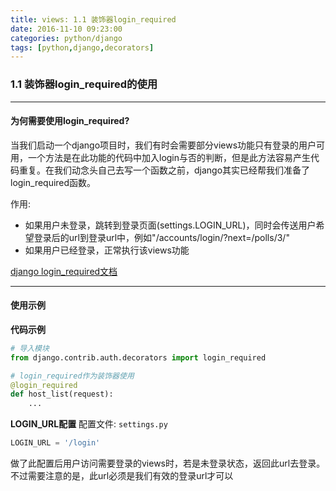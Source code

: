 ```yaml
---
title: views: 1.1 装饰器login_required
date: 2016-11-10 09:23:00
categories: python/django
tags: [python,django,decorators]
---
```

### 1.1 装饰器login_required的使用

----

#### 为何需要使用login_required?  
当我们启动一个django项目时，我们有时会需要部分views功能只有登录的用户可用，一个方法是在此功能的代码中加入login与否的判断，但是此方法容易产生代码重复。在我们动念头自己去写一个函数之前，django其实已经帮我们准备了login_required函数。  

作用:  
- 如果用户未登录，跳转到登录页面(settings.LOGIN_URL)，同时会传送用户希望登录后的url到登录url中，例如"/accounts/login/?next=/polls/3/"
- 如果用户已经登录，正常执行该views功能

[django login_required文档](https://docs.djangoproject.com/en/1.10/topics/auth/default/#django.contrib.auth.decorators.login_required)

----

#### 使用示例
**代码示例**
``` python
# 导入模块
from django.contrib.auth.decorators import login_required

# login_required作为装饰器使用
@login_required
def host_list(request):
    ...
```

**LOGIN_URL配置**
配置文件: <code>settings.py</code>  
``` python
LOGIN_URL = '/login'
```
做了此配置后用户访问需要登录的views时，若是未登录状态，返回此url去登录。
不过需要注意的是，此url必须是我们有效的登录url才可以
